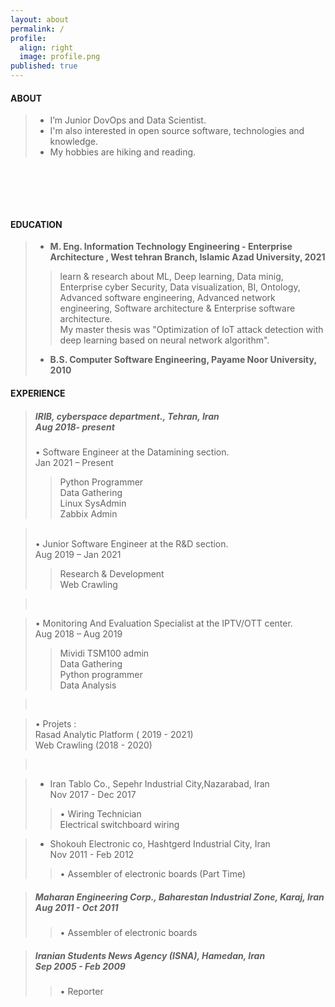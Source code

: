 ```yaml
---
layout: about
permalink: /
profile:
  align: right
  image: profile.png
published: true
---
```


#### ABOUT

> * I’m Junior DovOps and Data Scientist. <br>
> * I'm also interested in open source software, technologies and knowledge. <br>
> * My hobbies are hiking and reading.<br>
 
 ‌
 
<!-- > I strive for gender equality  <br> -->


 ‌  <br><br>
<!--
[Gradfolio](https://github.com/jitinnair1/gradfolio){:target="_blank"} is a responsive, dark-mode ready Jekyll theme designed keeping academia in mind. The easiest way to install the theme is to fork it using GitHub. Check the README file for [instructions](https://github.com/jitinnair1/gradfolio#installation){:target="_blank"}.
<!--
If you want to use this space to write your biography here, edit the `index.md` file. You can put a picture in, too. Rename your picture to `profile.png` and put it in the `assets/images/` folder.
<!--
The social-icons footer can be used to link profiles from GitHub, OrcID and ReasearchGate aprart form the usual Twitter, LinkedIn and Facebook. You can add your user ID in the `_config.yml` file to link your accounts.
-->
#### EDUCATION
>- <strong> M. Eng. Information Technology Engineering - Enterprise Architecture ,  West tehran Branch, Islamic Azad University, 2021 </strong>
>><p>learn & research about ML, Deep learning, Data minig, Enterprise cyber Security, Data visualization, BI, Ontology, Advanced software engineering, Advanced network engineering, Software architecture & Enterprise software architecture.<br>My  master thesis was "Optimization of IoT attack detection with deep learning based on neural network algorithm". </p>
>- <strong> B.S. Computer Software Engineering, Payame Noor University, 2010 </strong>
>


#### EXPERIENCE

> ##### IRIB, cyberspace department., Tehran, Iran<br> Aug 2018- present
> •	Software Engineer at the Datamining section.<br> Jan 2021 – Present<br>
>> Python Programmer<br>
>> Data Gathering<br>
>> Linux SysAdmin<br>
>> Zabbix Admin<br>

> ‌ <br>
> •	Junior Software Engineer at the R&D section.<br> Aug 2019 – Jan 2021<br>
>> Research & Development<br>
>> Web Crawling<br>

> ‌ <br>


> •	Monitoring And Evaluation Specialist at the IPTV/OTT center.<br> Aug 2018 – Aug 2019<br>
>> Mividi TSM100 admin<br>
>> Data Gathering<br>
>> Python programmer<br>
>>Data Analysis<br>

> ‌ <br>

> •	Projets :<br>
> Rasad Analytic Platform ( 2019 - 2021)<br>
> Web Crawling (2018 - 2020)<br>


> ‌ <br>
 
> - Iran Tablo Co., Sepehr Industrial City,Nazarabad, Iran<br> Nov 2017 - Dec 2017<br>
>> •	Wiring Technician<br> Electrical switchboard wiring<br>

> - Shokouh Electronic co, Hashtgerd Industrial City, Iran<br> Nov 2011 - Feb 2012
>> •	Assembler of electronic boards (Part Time)<br>
 
> ##### Maharan Engineering Corp., Baharestan Industrial Zone, Karaj, Iran<br> Aug 2011 - Oct 2011
>> •	Assembler of electronic boards<br>

> ##### Iranian Students News Agency (ISNA), Hamedan, Iran<br> Sep 2005 - Feb 2009
>> •	Reporter<br>








